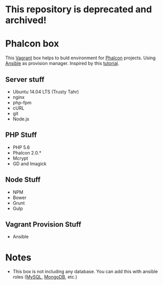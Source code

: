 # This repository is deprecated and archived!

# Phalcon box
This [Vagrant](https://www.vagrantup.com/) box helps to buld environment for [Phalcon](https://github.com/phalcon/cphalcon) projects. 
Using [Ansible](https://github.com/ansible/ansible) as provision manager.
Inspired by this [tutorial](https://github.com/hollodotme/Helpers/blob/master/Tutorials/vagrant/self-hosted-vagrant-boxes-with-versioning.md).

## Server stuff ##
- Ubuntu 14.04 LTS (Trusty Tahr)
- nginx
- php-fpm
- cURL
- git
- Node.js
  
## PHP Stuff ##
- PHP 5.6
- Phalcon 2.0.*
- Mcrypt
- GD and Imagick
    
## Node Stuff ##
- NPM
- Bower
- Grunt
- Gulp

## Vagrant Provision Stuff ##
- Ansible

# Notes #
- This box is not including any database. You can add this with ansible roles ([MySQL](https://github.com/geerlingguy/ansible-role-mysql), [MongoDB](https://github.com/UnderGreen/ansible-role-mongodb), etc.)
